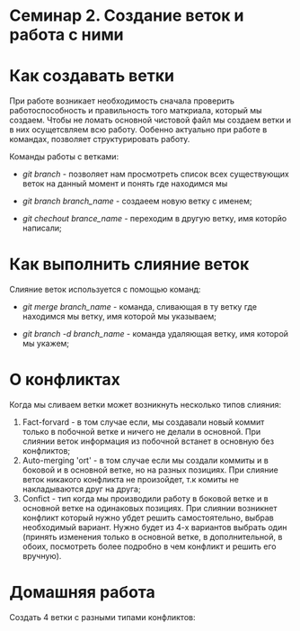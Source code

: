 # Семинар 2. Создание веток и работа с ними

# Как создавать ветки
При работе возникает необходимость сначала проверить работоспособность и правильность того маткриала, который мы создаем. Чтобы не ломать основной чистовой файл мы создаем ветки и в них осущетсвляем всю работу.
Ообенно актуально при работе в командах, позволяет структурировать работу.

Команды работы с ветками:
 * *git branch* - позволяет нам просмотреть список всех существующих веток на данный момент и понять где находимся мы

 * *git branch branch_name* -  создаеем новую ветку с именем;

 * *git chechout brance_name* - переходим в другую ветку, имя которйо написали;

# Как выполнить слияние веток

Слияние веток используется с помощью команд:
* *git merge branch_name* -  команда, сливающая в ту ветку где находимся мы ветку, имя которой мы указываем;

* *git branch -d branch_name* - команда удаляющая ветку, имя которой мы укажем;

# О конфликтах

Когда мы сливаем ветки может возникнуть несколько типов слияния:

1. Fact-forvard - в том случае если, мы создавали новый коммит только в побочной ветке и ничего не делали в основной. При слиянии веток информация из побочной встанет в основную без конфликтов;
2. Auto-merging 'ort'  -  в том случае если мы  создали коммиты и в боковой и в основной ветке, но на разных позициях. При слияние веток никакого конфликта не произойдет, т.к комиты не накладываются друг на друга;
3. Confict -  тип когда мы производили работу в боковой ветке и в основной ветке на одинаковых позициях. При слиянии возникнет конфликт который нужно убдет решить самостоятельно, выбрав необходимый вариант. Нужно будет из 4-х вариантов выбрать один (принять изменения только в основной ветке, в дополнительной, в обоих, посмотреть более подробно в чем конфликт и решить его вручную).


# Домашняя работа

Создать 4 ветки с разными типами конфликтов:


